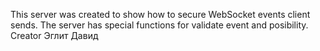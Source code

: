 This server was created to show how to secure WebSocket events client sends. The server has special functions for validate event and posibility. Creator Эглит Давид
